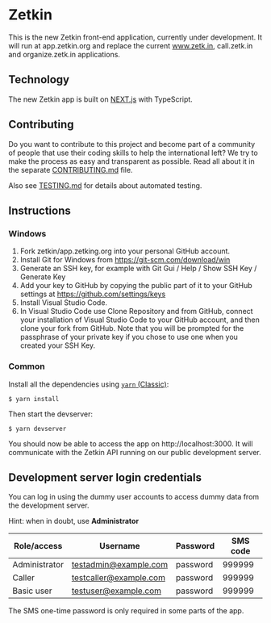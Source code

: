 # Zetkin
This is the new Zetkin front-end application, currently under development. It
will run at app.zetkin.org and replace the current www.zetk.in, call.zetk.in and
organize.zetk.in applications.

## Technology

The new Zetkin app is built on [NEXT.js](https://nextjs.org) with TypeScript.

## Contributing
Do you want to contribute to this project and become part of a community of people
that use their coding skills to help the international left? We try to make the
process as easy and transparent as possible. Read all about it in the separate
[CONTRIBUTING.md](./CONTRIBUTING.md) file.

Also see [TESTING.md](./TESTING.md) for details about automated testing.

## Instructions

### Windows

1. Fork zetkin/app.zetking.org into your personal GitHub account.
1. Install Git for Windows from https://git-scm.com/download/win
2. Generate an SSH key, for example with
   Git Gui / Help / Show SSH Key / Generate Key
3. Add your key to GitHub by copying the public part of it to
   your GitHub settings at https://github.com/settings/keys
4. Install Visual Studio Code.
5. In Visual Studio Code use Clone Repository and from GitHub, connect your
   installation of Visual Studio Code to your GitHub account, and then clone
   your fork from GitHub. Note that you will be prompted for the passphrase of
   your private key if you chose to use one when you created your SSH Key.

### Common

Install all the dependencies using [`yarn` (Classic)](https://classic.yarnpkg.com):

```
$ yarn install
```

Then start the devserver:

```
$ yarn devserver
```

You should now be able to access the app on http://localhost:3000. It will
communicate with the Zetkin API running on our public development server.

## Development server login credentials

You can log in using the dummy user accounts to access dummy data from the
development server.

Hint: when in doubt, use **Administrator**

| Role/access   | Username               | Password | SMS code |
| ------------- | ---------------------- | -------- | -------- |
| Administrator | testadmin@example.com  | password | 999999   |
| Caller        | testcaller@example.com | password | 999999   |
| Basic user    | testuser@example.com   | password | 999999   |

The SMS one-time password is only required in some parts of the app.

